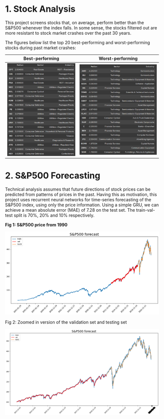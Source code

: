 # 1. Stock Analysis

This project screens stocks that, on average, perform better than the S&P500 whenever the index falls. In some sense, the stocks filtered out are more resistant to stock market crashes over the past 30 years.

The figures below list the top 20 best-performing and worst-performing stocks during past market crashes:

Best-performing             |  Worst-performing
:-------------------------:|:-------------------------:
![good](imgs/good.png)   |  ![bad](imgs/bad.png) 


# 2. S&P500 Forecasting
Technical analysis assumes that future directions of stock prices can be predicted from patterns of prices in the past. Having this as motivation, this project uses recurrent neural networks for time-series forecasting of the S&P500 index, using only the price information. Using a simple GRU, we can achieve a mean absolute error (MAE) of 7.28 on the test set. The train-val-test split is 70%, 20% and 10% respectively.


<b>Fig 1: S&P500 price from 1990</b>

![snp](imgs/snp.png) 


Fig 2: Zoomed in version of the validation set and testing set

![snpzoom](imgs/snpzoom.png) 

